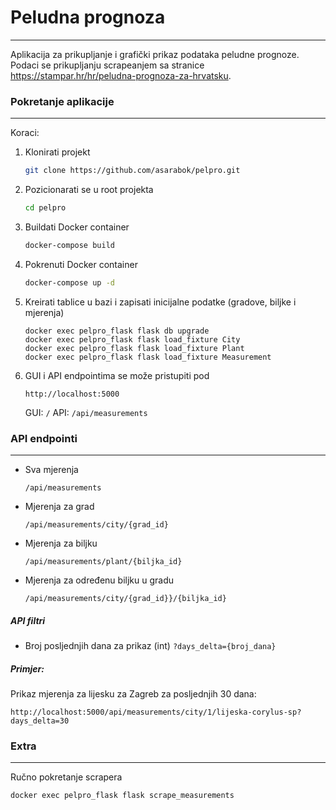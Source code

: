 # Peludna prognoza
---
Aplikacija za prikupljanje i grafički prikaz podataka peludne prognoze. Podaci se prikupljanju scrapeanjem sa stranice https://stampar.hr/hr/peludna-prognoza-za-hrvatsku.

### Pokretanje aplikacije
---

Koraci:
1. Klonirati projekt
    ```bash
    git clone https://github.com/asarabok/pelpro.git
    ```
2. Pozicionarati se u root projekta
    ```bash
    cd pelpro
    ```
3. Buildati Docker container
    ```bash
    docker-compose build
    ```
4. Pokrenuti Docker container
    ```bash
    docker-compose up -d
    ```
5. Kreirati tablice u bazi i zapisati inicijalne podatke (gradove, biljke i mjerenja)
    ```
    docker exec pelpro_flask flask db upgrade
    docker exec pelpro_flask flask load_fixture City
    docker exec pelpro_flask flask load_fixture Plant
    docker exec pelpro_flask flask load_fixture Measurement
    ```

6. GUI i API endpointima se može pristupiti pod
    ```
    http://localhost:5000
    ```
    GUI: `/`
    API: `/api/measurements`

### API endpointi
---

 - Sva mjerenja
    ```
    /api/measurements
    ```
 - Mjerenja za grad
    ```
    /api/measurements/city/{grad_id}
    ```
 - Mjerenja za biljku
    ```
    /api/measurements/plant/{biljka_id}
    ```
 - Mjerenja za određenu biljku u gradu
    ```
    /api/measurements/city/{grad_id}}/{biljka_id}
    ```

##### API filtri
 - Broj posljednjih dana za prikaz (int)  `?days_delta={broj_dana}`

##### Primjer:
Prikaz mjerenja za lijesku za Zagreb za posljednjih 30 dana:
```
http://localhost:5000/api/measurements/city/1/lijeska-corylus-sp?days_delta=30
```

### Extra
---
Ručno pokretanje scrapera
```
docker exec pelpro_flask flask scrape_measurements
```
